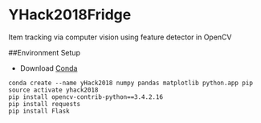 # YHack2018Fridge

Item tracking via computer vision using feature detector in OpenCV

##Environment Setup

* Download [Conda](https://www.anaconda.com/download/)

```
conda create --name yHack2018 numpy pandas matplotlib python.app pip 
source activate yhack2018
pip install opencv-contrib-python==3.4.2.16
pip install requests
pip install Flask
```
